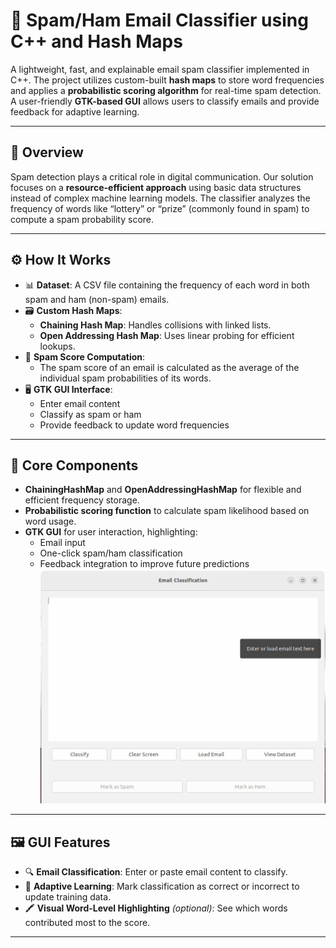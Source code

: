 # 📧 Spam/Ham Email Classifier using C++ and Hash Maps

A lightweight, fast, and explainable email spam classifier implemented in C++. The project utilizes custom-built **hash maps** to store word frequencies and applies a **probabilistic scoring algorithm** for real-time spam detection. A user-friendly **GTK-based GUI** allows users to classify emails and provide feedback for adaptive learning.

---

## 🧠 Overview

Spam detection plays a critical role in digital communication. Our solution focuses on a **resource-efficient approach** using basic data structures instead of complex machine learning models. The classifier analyzes the frequency of words like “lottery” or “prize” (commonly found in spam) to compute a spam probability score.

---

## ⚙️ How It Works

- 📊 **Dataset**: A CSV file containing the frequency of each word in both spam and ham (non-spam) emails.
- 🗃️ **Custom Hash Maps**: 
  - **Chaining Hash Map**: Handles collisions with linked lists.
  - **Open Addressing Hash Map**: Uses linear probing for efficient lookups.
- 🧮 **Spam Score Computation**:
  - The spam score of an email is calculated as the average of the individual spam probabilities of its words.
- 🖥️ **GTK GUI Interface**:
  - Enter email content
  - Classify as spam or ham
  - Provide feedback to update word frequencies

---


## 🧱 Core Components

- **ChainingHashMap** and **OpenAddressingHashMap** for flexible and efficient frequency storage.
- **Probabilistic scoring function** to calculate spam likelihood based on word usage.
- **GTK GUI** for user interaction, highlighting:
  - Email input
  - One-click spam/ham classification
  - Feedback integration to improve future predictions
![GUI Screenshot](Picture3.png)

---

## 🖼️ GUI Features

- 🔍 **Email Classification**: Enter or paste email content to classify.
- 🧠 **Adaptive Learning**: Mark classification as correct or incorrect to update training data.
- 🖍️ **Visual Word-Level Highlighting** *(optional)*: See which words contributed most to the score.

---
